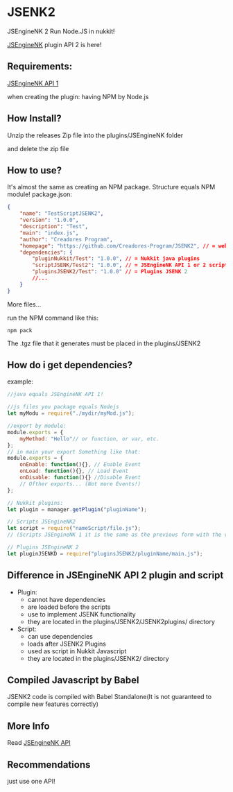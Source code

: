# JSENK2
JSEngineNK 2 Run Node.JS in nukkit!

[JSEngineNK](https://cloudburstmc.org/resources/jsenginenk.939/) plugin API 2 is here!

## Requirements:

[JSEngineNK API 1](https://cloudburstmc.org/resources/jsenginenk.939/)

when creating the plugin: having NPM by Node.js

## How Install?
Unzip the releases Zip file into the plugins/JSEngineNK folder

and delete the zip file

## How to use?
It's almost the same as creating an NPM package.
Structure equals NPM module!
package.json:
```json
{
    "name": "TestScriptJSENK2",
    "version": "1.0.0",
    "description": "Test",
    "main": "index.js",
    "author": "Creadores Program",
    "homepage": "https://github.com/Creadores-Program/JSENK2", // = website
    "dependencies": {
        "pluginNukkit/Test": "1.0.0", // = Nukkit java plugins
        "scriptJSENK/Test2": "1.0.0", // = JSEngineNK API 1 or 2 script
        "pluginsJSENK2/Test": "1.0.0" // = Plugins JSENK 2
        //...
    }
}
```
More files...

run the NPM command like this:
```shell
npm pack
```
The .tgz file that it generates must be placed in the plugins/JSENK2

## How do i get dependencies?
example:
```js
//java equals JSEngineNK API 1!

//js files you package equals Nodejs
let myModu = require("./mydir/myMod.js");

//export by module:
module.exports = {
    myMethod: "Hello"// or function, or var, etc.
};
// in main your export Something like that:
module.exports = {
    onEnable: function(){}, // Enable Event
    onLoad: function(){}, // Load Event
    onDisable: function(){} //Disable Event
    // Ofther exports... (Not more Events!)
};

// Nukkit plugins:
let plugin = manager.getPlugin("pluginName");

// Scripts JSEngineNK2
let script = require("nameScript/file.js");
// (Scripts JSEngineNK 1 it is the same as the previous form with the variables declared by the script!)

// Plugins JSEngineNK 2
let pluginJSENKD = require("pluginsJSENK2/pluginName/main.js");
```

## Difference in JSEngineNK API 2 plugin and script

- Plugin:
  - cannot have dependencies
  - are loaded before the scripts
  - use to implement JSENK functionality
  - they are located in the plugins/JSENK2/JSENK2plugins/ directory
- Script:
  - can use dependencies
  - loads after JSENK2 Plugins
  - used as script in Nukkit Javascript
  - they are located in the plugins/JSENK2/ directory

## Compiled Javascript by Babel
JSENK2 code is compiled with Babel Standalone(It is not guaranteed to compile new features correctly)

## More Info
Read [JSEngineNK API](https://cloudburstmc.org/resources/jsenginenk.939/)

## Recommendations
just use one API!
